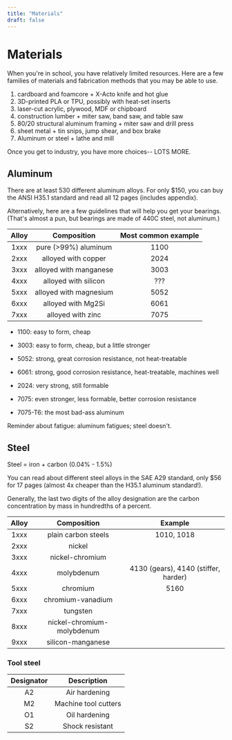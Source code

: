 ```yaml
---
title: "Materials"
draft: false
---
```


# Materials

When you're in school, you have relatively limited resources. Here are a few families of materials and fabrication methods that you may be able to use.

1. cardboard and foamcore + X-Acto knife and hot glue
2. 3D-printed PLA or TPU, possibly with heat-set inserts
3. laser-cut acrylic, plywood, MDF or chipboard
4. construction lumber + miter saw, band saw, and table saw
5. 80/20 structural aluminum framing + miter saw and drill press
6. sheet metal + tin snips, jump shear, and box brake
7. Aluminum or steel + lathe and mill

Once you get to industry, you have more choices-- LOTS MORE.

## Aluminum

There are at least 530 different aluminum alloys. For only $150, you can buy the ANSI H35.1 standard and read all 12 pages (includes appendix).

Alternatively, here are a few guidelines that will help you get your bearings. (That's almost a pun, but bearings are made of 440C steel, not aluminum.)

| Alloy | Composition               | Most common example |
|:-----:|:-------------------------:|:-------------------:|
| 1xxx  | pure (>99%) aluminum      | 1100                |
| 2xxx  | alloyed with copper       | 2024                |
| 3xxx  | alloyed with manganese    | 3003                |
| 4xxx  | alloyed with silicon      | ???                 |
| 5xxx  | alloyed with magnesium    | 5052                |
| 6xxx  | alloyed with Mg2Si        | 6061                |
| 7xxx  | alloyed with zinc         | 7075                |

* 1100: easy to form, cheap
* 3003: easy to form, cheap, but a little stronger

* 5052: strong, great corrosion resistance, not heat-treatable
* 6061: strong, good corrosion resistance, heat-treatable, machines well

* 2024: very strong, still formable
* 7075: even stronger, less formable, better corrosion resistance

* 7075-T6: the most bad-ass aluminum

Reminder about fatigue: aluminum fatigues; steel doesn't.

## Steel

Steel = iron + carbon (0.04% - 1.5%)

You can read about different steel alloys in the SAE A29 standard, only $56 for 17 pages (almost 4x cheaper than the H35.1 aluminum standard!).

Generally, the last two digits of the alloy designation are the carbon concentration by mass in hundredths of a percent.

| Alloy | Composition                | Example                              |
|:-----:|:--------------------------:|:------------------------------------:|
| 1xxx  | plain carbon steels        | 1010, 1018                           |
| 2xxx  | nickel                     |                                      |
| 3xxx  | nickel-chromium            |                                      |
| 4xxx  | molybdenum                 | 4130 (gears), 4140 (stiffer, harder) |
| 5xxx  | chromium                   | 5160                                 |
| 6xxx  | chromium-vanadium          |                                      |
| 7xxx  | tungsten                   |                                      |
| 8xxx  | nickel-chromium-molybdenum |                                      |
| 9xxx  | silicon-manganese          |                                      |

### Tool steel

| Designator | Description          |
|:----------:|:--------------------:|
|     A2     | Air hardening        |
|     M2     | Machine tool cutters |
|     O1     | Oil hardening        |
|     S2     | Shock resistant      |
